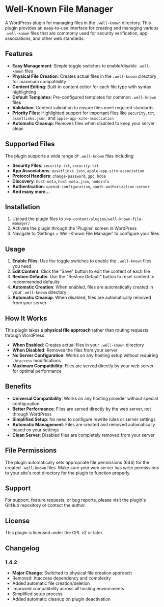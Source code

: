# Well-Known File Manager

A WordPress plugin for managing files in the `.well-known` directory. This plugin provides an easy-to-use interface for creating and managing various `.well-known` files that are commonly used for security verification, app associations, and other web standards.

## Features

- **Easy Management**: Simple toggle switches to enable/disable `.well-known` files
- **Physical File Creation**: Creates actual files in the `.well-known` directory for maximum compatibility
- **Content Editing**: Built-in content editor for each file type with syntax highlighting
- **Default Templates**: Pre-configured templates for common `.well-known` files
- **Validation**: Content validation to ensure files meet required standards
- **Priority Files**: Highlighted support for important files like `security.txt`, `assetlinks.json`, and `apple-app-site-association`
- **Automatic Cleanup**: Removes files when disabled to keep your server clean

## Supported Files

The plugin supports a wide range of `.well-known` files including:

- **Security Files**: `security.txt`, `security-txt`
- **App Associations**: `assetlinks.json`, `apple-app-site-association`
- **Protocol Handlers**: `change-password`, `gpc`, `hoba`
- **Discovery**: `host-meta`, `host-meta.json`, `nodeinfo`
- **Authentication**: `openid-configuration`, `oauth-authorization-server`
- **And many more...**

## Installation

1. Upload the plugin files to `/wp-content/plugins/well-known-file-manager/`
2. Activate the plugin through the 'Plugins' screen in WordPress
3. Navigate to 'Settings > Well-Known File Manager' to configure your files

## Usage

1. **Enable Files**: Use the toggle switches to enable the `.well-known` files you need
2. **Edit Content**: Click the "Save" button to edit the content of each file
3. **Restore Defaults**: Use the "Restore Default" button to reset content to recommended defaults
4. **Automatic Creation**: When enabled, files are automatically created in your `.well-known` directory
5. **Automatic Cleanup**: When disabled, files are automatically removed from your server

## How It Works

This plugin takes a **physical file approach** rather than routing requests through WordPress:

- **When Enabled**: Creates actual files in your `.well-known` directory
- **When Disabled**: Removes the files from your server
- **No Server Configuration**: Works on any hosting setup without requiring `.htaccess` modifications
- **Maximum Compatibility**: Files are served directly by your web server for optimal performance

## Benefits

- **Universal Compatibility**: Works on any hosting provider without special configuration
- **Better Performance**: Files are served directly by the web server, not through WordPress
- **Simplified Setup**: No need to configure rewrite rules or server settings
- **Automatic Management**: Files are created and removed automatically based on your settings
- **Clean Server**: Disabled files are completely removed from your server

## File Permissions

The plugin automatically sets appropriate file permissions (644) for the created `.well-known` files. Make sure your web server has write permissions to your site's root directory for the plugin to function properly.

## Support

For support, feature requests, or bug reports, please visit the plugin's GitHub repository or contact the author.

## License

This plugin is licensed under the GPL v2 or later.

## Changelog

### 1.4.2
- **Major Change**: Switched to physical file creation approach
- Removed .htaccess dependency and complexity
- Added automatic file creation/deletion
- Improved compatibility across all hosting environments
- Simplified setup process
- Added automatic cleanup on plugin deactivation